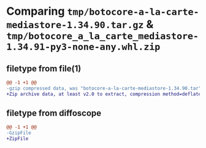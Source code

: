 # Comparing `tmp/botocore-a-la-carte-mediastore-1.34.90.tar.gz` & `tmp/botocore_a_la_carte_mediastore-1.34.91-py3-none-any.whl.zip`

## filetype from file(1)

```diff
@@ -1 +1 @@
-gzip compressed data, was "botocore-a-la-carte-mediastore-1.34.90.tar", last modified: Wed Apr 24 01:02:19 2024, max compression
+Zip archive data, at least v2.0 to extract, compression method=deflate
```

## filetype from diffoscope

```diff
@@ -1 +1 @@
-GzipFile
+ZipFile
```

